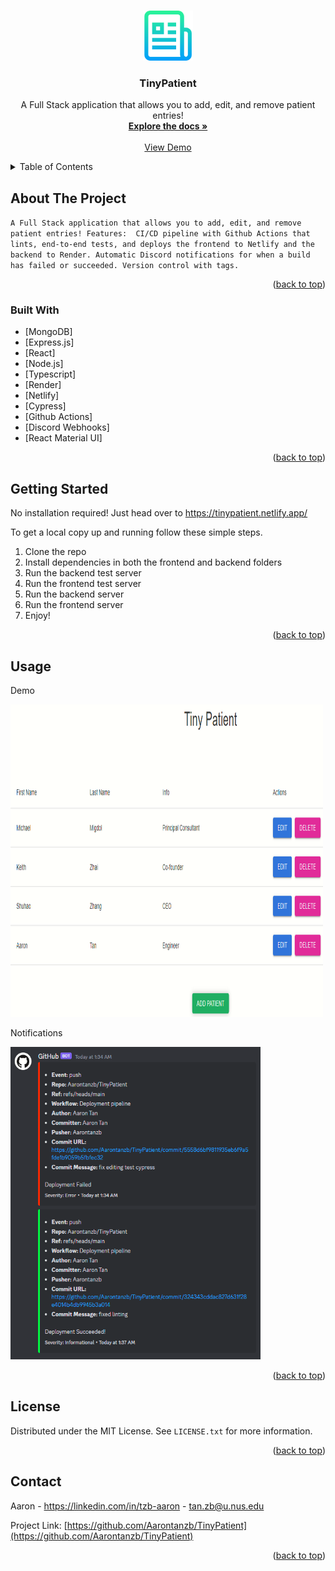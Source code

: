 <a name="readme-top"></a>

<!-- PROJECT LOGO -->
<br />
<div align="center">
  <a href="https://github.com/Aarontanzb/TinyPatient">
    <img src="images/logo.png" alt="Logo" width="80" height="80">
  </a>

<h3 align="center">TinyPatient</h3>

  <p align="center">
    A Full Stack application that allows you to add, edit, and remove patient entries!
    <br />
    <a href="https://github.com/Aarontanzb/TinyPatient"><strong>Explore the docs »</strong></a>
    <br />
    <br />
    <a href="https://tinypatient.netlify.app/">View Demo</a>
  </p>
</div>



<!-- TABLE OF CONTENTS -->
<details>
  <summary>Table of Contents</summary>
  <ol>
    <li>
      <a href="#about-the-project">About The Project</a>
      <ul>
        <li><a href="#built-with">Built With</a></li>
      </ul>
    </li>
    <li>
      <a href="#getting-started">Getting Started</a>
      <ul>
        <li><a href="#installation">Installation</a></li>
      </ul>
    </li>
    <li><a href="#usage">Usage</a></li>
    <li><a href="#license">License</a></li>
    <li><a href="#contact">Contact</a></li>
  </ol>
</details>



<!-- ABOUT THE PROJECT -->
## About The Project
`A Full Stack application that allows you to add, edit, and remove patient entries!
Features: 
  CI/CD pipeline with Github Actions that lints, end-to-end tests, and deploys the frontend to Netlify and the backend to Render.
  Automatic Discord notifications for when a build has failed or succeeded.
  Version control with tags.
  `

<p align="right">(<a href="#readme-top">back to top</a>)</p>



### Built With

* [MongoDB]
* [Express.js]
* [React]
* [Node.js]
* [Typescript]
* [Render]
* [Netlify]
* [Cypress]
* [Github Actions]
* [Discord Webhooks]
* [React Material UI]


<p align="right">(<a href="#readme-top">back to top</a>)</p>



<!-- GETTING STARTED -->
## Getting Started

No installation required! Just head over to
https://tinypatient.netlify.app/

To get a local copy up and running follow these simple steps.
1. Clone the repo
2. Install dependencies in both the frontend and backend folders
3. Run the backend test server
4. Run the frontend test server
3. Run the backend server
4. Run the frontend server
5. Enjoy!


<p align="right">(<a href="#readme-top">back to top</a>)</p>



<!-- USAGE EXAMPLES -->
## Usage

Demo

<img src="images/demo.PNG" alt="Demo" width="500" height="500">

Notifications

<img src="images/notifications.PNG" alt="Demo" width="400" height="500">


<p align="right">(<a href="#readme-top">back to top</a>)</p>



<!-- LICENSE -->
## License

Distributed under the MIT License. See `LICENSE.txt` for more information.

<p align="right">(<a href="#readme-top">back to top</a>)</p>



<!-- CONTACT -->
## Contact

Aaron - https://linkedin.com/in/tzb-aaron - tan.zb@u.nus.edu 

Project Link: [https://github.com/Aarontanzb/TinyPatient](https://github.com/Aarontanzb/TinyPatient)

<p align="right">(<a href="#readme-top">back to top</a>)</p>

